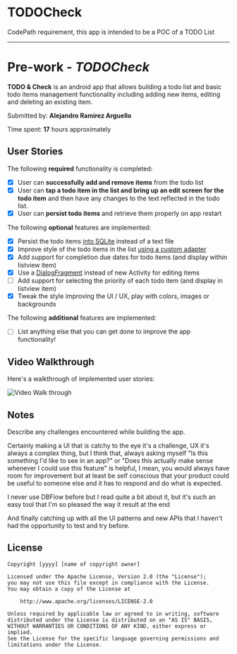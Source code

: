 # TODOCheck
CodePath requirement, this app is intended to be a POC of a TODO List
*****************************************************************************************************************************
# Pre-work - *TODOCheck*

**TODO & Check** is an android app that allows building a todo list and basic todo items management functionality including adding new items, editing and deleting an existing item.

Submitted by: **Alejandro Ramirez Arguello**

Time spent: **17** hours approximately

## User Stories

The following **required** functionality is completed:

* [x] User can **successfully add and remove items** from the todo list
* [x] User can **tap a todo item in the list and bring up an edit screen for the todo item** and then have any changes to the text reflected in the todo list.
* [x] User can **persist todo items** and retrieve them properly on app restart

The following **optional** features are implemented:

* [x] Persist the todo items [into SQLite](http://guides.codepath.com/android/Persisting-Data-to-the-Device#sqlite) instead of a text file
* [x] Improve style of the todo items in the list [using a custom adapter](http://guides.codepath.com/android/Using-an-ArrayAdapter-with-ListView)
* [x] Add support for completion due dates for todo items (and display within listview item)
* [x] Use a [DialogFragment](http://guides.codepath.com/android/Using-DialogFragment) instead of new Activity for editing items
* [ ] Add support for selecting the priority of each todo item (and display in listview item)
* [x] Tweak the style improving the UI / UX, play with colors, images or backgrounds

The following **additional** features are implemented:

* [ ] List anything else that you can get done to improve the app functionality!

## Video Walkthrough

Here's a walkthrough of implemented user stories:

<img src='https://github.com/alxarguello/TODOCheck/media/device-2016-09-26-153656.gif' title='Video Walk through' width='' alt='Video Walk through' />

## Notes

Describe any challenges encountered while building the app.


Certainly making a UI that is catchy to the eye it's a challenge, UX it's always a complex thing, but I think that, always asking myself "Is this something I'd like to see in an app?" or "Does this actually make sense whenever I could use this feature" is helpful,
I mean, you would always have room for improvement but at least be self conscious that your product could be useful to someone else and it has to respond and do what is expected.
 
I never use DBFlow before but I read quite a bit about it, but it's such an easy tool that I'm so pleased the way it result at the end
  
And finally catching up with all the UI patterns and new APIs that I haven't had the opportunity to test and try before.  

## License

    Copyright [yyyy] [name of copyright owner]

    Licensed under the Apache License, Version 2.0 (the "License");
    you may not use this file except in compliance with the License.
    You may obtain a copy of the License at

        http://www.apache.org/licenses/LICENSE-2.0

    Unless required by applicable law or agreed to in writing, software
    distributed under the License is distributed on an "AS IS" BASIS,
    WITHOUT WARRANTIES OR CONDITIONS OF ANY KIND, either express or implied.
    See the License for the specific language governing permissions and
    limitations under the License.